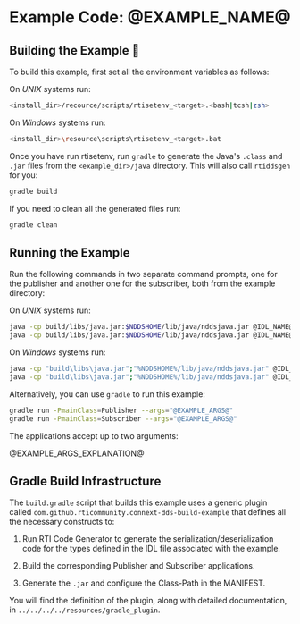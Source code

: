 # Example Code: @EXAMPLE_NAME@

## Building the Example :wrench:

To build this example, first set all the environment variables as follows:

On *UNIX* systems run:

```sh
<install_dir>/recource/scripts/rtisetenv_<target>.<bash|tcsh|zsh>
```

On *Windows* systems run:

```sh
<install_dir>\resource\scripts\rtisetenv_<target>.bat
```

Once you have run rtisetenv, run `gradle` to generate the Java's `.class`
and `.jar` files from the `<example_dir>/java` directory. This will also call
`rtiddsgen` for you:

```sh
gradle build
```

If you need to clean all the generated files run:

```sh
gradle clean
```

## Running the Example

Run the following commands in two separate command prompts, one for the
publisher and another one for the subscriber, both from the example directory:

On *UNIX* systems run:

```sh
java -cp build/libs/java.jar:$NDDSHOME/lib/java/nddsjava.jar @IDL_NAME@Publisher @PUB_ARGS@
java -cp build/libs/java.jar:$NDDSHOME/lib/java/nddsjava.jar @IDL_NAME@Subscriber @SUB_ARGS@
```

On *Windows* systems run:

```sh
java -cp "build\libs\java.jar";"%NDDSHOME%/lib/java/nddsjava.jar" @IDL_NAME@Publisher @PUB_ARGS@
java -cp "build\libs\java.jar";"%NDDSHOME%/lib/java/nddsjava.jar" @IDL_NAME@Subscriber @SUB_ARGS@
```

Alternatively, you can use `gradle` to run this example:

```sh
gradle run -PmainClass=Publisher --args="@EXAMPLE_ARGS@"
gradle run -PmainClass=Subscriber --args="@EXAMPLE_ARGS@"
```

The applications accept up to two arguments:

@EXAMPLE_ARGS_EXPLANATION@

## Gradle Build Infrastructure

The `build.gradle` script that builds this example uses a generic plugin called
`com.github.rticommunity.connext-dds-build-example` that defines all the
necessary constructs to:

1.  Run RTI Code Generator to generate the serialization/deserialization code
for the types defined in the IDL file associated with the example.

2.  Build the corresponding Publisher and Subscriber applications.

3.  Generate the `.jar` and configure the Class-Path in the MANIFEST.

You will find the definition of the plugin, along with detailed
documentation, in `../../../../resources/gradle_plugin`.